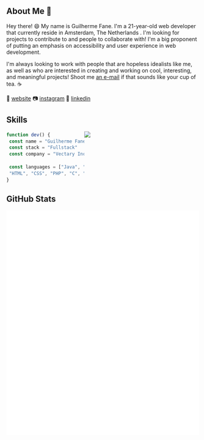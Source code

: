 ## About Me :wave:

Hey there! :smile: My name is Guilherme Fane. I'm a 21-year-old web developer that currently reside in Amsterdam, The Netherlands
. I'm looking for projects to contribute to and people to collaborate with! I'm a big proponent of putting an emphasis on accessibility and user experience in web development.

I'm always looking to work with people that are hopeless idealists like me, as well as who are interested in creating and working on cool, interesting, and meaningful projects! Shoot me [an e-mail](mailto:gfanedm@gmail.com) if that sounds like your cup of tea. :coffee:


🏡 [website](https://gfanedm.dev)
📷 [instagram](https://www.instagram.com/fane.jpg)
👔 [linkedin](https://www.linkedin.com/in/guilhermefane/)

## Skills

<img align="right" width="300" src="https://i2.wp.com/allhtaccess.info/wp-content/uploads/2018/03/programming.gif?fit=1281%2C716&ssl=1" />

```typescript
function dev() {
 const name = "Guilherme Fane"
 const stack = "Fullstack"
 const company = "Vectary Inc."
 
 const languages = ["Java", "Python", "JavaScript", "TypeScript",
 "HTML", "CSS", "PHP", "C", "C#", "C++", "Go"]
}
```

## **GitHub Stats**

<a href="https://github.com/gfanedm">
  <img align="center" src="https://github.com/gfanedm/github-stats/blob/master/generated/languages.svg" />
</a>

<a href="https://github.com/gfanedm">
 <img align="center" src="https://github.com/gfanedm/github-stats/blob/master/generated/overview.svg"/>
</a>

